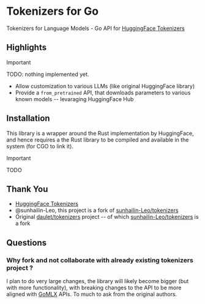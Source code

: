 # Tokenizers for Go
Tokenizers for Language Models - Go API for [HuggingFace Tokenizers](https://github.com/huggingface/tokenizers)

## Highlights

> [!IMPORTANT]  
> TODO: nothing implemented yet.

* Allow customization to various LLMs (like original HuggingFace library)
* Provide a `from_pretrained` API, that downloads parameters to various known models -- levaraging HuggingFace Hub

## Installation

This library is a wrapper around the Rust implementation by HuggingFace, and hence requires a the Rust library to be compiled and available in the system (for CGO to link it).

> [!IMPORTANT]  
> TODO

## Thank You

* [HuggingFace Tokenizers](https://github.com/huggingface/tokenizers)
* @sunhailin-Leo, this project is a fork of [sunhailin-Leo/tokenizers](https://github.com/sunhailin-Leo/tokenizers/)
* Original [daulet/tokenizers](https://github.com/daulet/tokenizers) project -- of which [sunhailin-Leo/tokenizers](https://github.com/sunhailin-Leo/tokenizers/) is a fork

## Questions

### Why fork and not collaborate with already existing tokenizers project ?

I plan to do very large changes, the library will likely become bigger (but with more functionality), with breaking changes to the API to be more aligned with [GoMLX](https://github.com/gomlx/gomlx/) APIs. To much to ask from the original authors.



